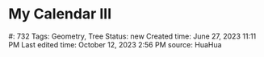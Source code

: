 # My Calendar III

#: 732
Tags: Geometry, Tree
Status: new
Created time: June 27, 2023 11:11 PM
Last edited time: October 12, 2023 2:56 PM
source: HuaHua